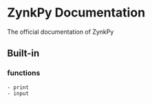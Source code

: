 # ZynkPy Documentation
The official documentation of ZynkPy

## Built-in
### functions
    - print
    - input
